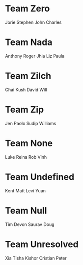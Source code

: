 # Team Zero
Jorie
Stephen
John
Charles

# Team Nada
Anthony
Roger
Jhia
Liz
Paula

# Team Zilch
Chai
Kush
David
Will

# Team Zip
Jen
Paolo
Sudip
Williams

# Team None
Luke
Reina
Rob
Vinh

# Team Undefined
Kent
Matt
Levi
Yuan

# Team Null
Tim
Devon
Saurav
Doug

# Team Unresolved
Xia
Tisha
Kishor
Cristian
Peter
